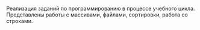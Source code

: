 Реализация заданий по программированию в процессе учебного цикла. Представлены работы с массивами, файлами, сортировки, работа со строками.
